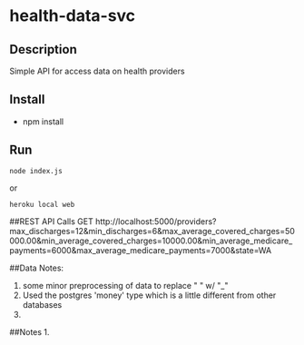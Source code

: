 health-data-svc
=======

## Description

Simple API for access data on health providers

## Install

* npm install

## Run

```
node index.js
```

or

```
heroku local web
```

##REST API Calls
GET http://localhost:5000/providers?max_discharges=12&min_discharges=6&max_average_covered_charges=50000.00&min_average_covered_charges=10000.00&min_average_medicare_payments=6000&max_average_medicare_payments=7000&state=WA

##Data Notes:
1.  some minor preprocessing of data to replace " " w/ "_"
2.  Used the postgres 'money' type which is a little different from other databases
3.

##Notes
1.